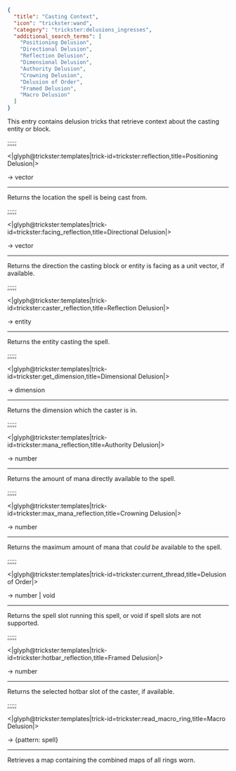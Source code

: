 ```json
{
  "title": "Casting Context",
  "icon": "trickster:wand",
  "category": "trickster:delusions_ingresses",
  "additional_search_terms": [
    "Positioning Delusion",
    "Directional Delusion",
    "Reflection Delusion",
    "Dimensional Delusion",
    "Authority Delusion",
    "Crowning Delusion",
    "Delusion of Order",
    "Framed Delusion",
    "Macro Delusion"
  ]
}
```

This entry contains delusion tricks that retrieve context about the casting entity or block.

;;;;;

<|glyph@trickster:templates|trick-id=trickster:reflection,title=Positioning Delusion|>

-> vector

---

Returns the location the spell is being cast from.

;;;;;

<|glyph@trickster:templates|trick-id=trickster:facing_reflection,title=Directional Delusion|>

-> vector

---

Returns the direction the casting block or entity is facing as a unit vector, if available.

;;;;;

<|glyph@trickster:templates|trick-id=trickster:caster_reflection,title=Reflection Delusion|>

-> entity

---

Returns the entity casting the spell.

;;;;;

<|glyph@trickster:templates|trick-id=trickster:get_dimension,title=Dimensional Delusion|>

-> dimension

---

Returns the dimension which the caster is in.

;;;;;

<|glyph@trickster:templates|trick-id=trickster:mana_reflection,title=Authority Delusion|>

-> number

---

Returns the amount of mana directly available to the spell.

;;;;;

<|glyph@trickster:templates|trick-id=trickster:max_mana_reflection,title=Crowning Delusion|>

-> number

---

Returns the maximum amount of mana that *could be* available to the spell.

;;;;;

<|glyph@trickster:templates|trick-id=trickster:current_thread,title=Delusion of Order|>

-> number | void

---

Returns the spell slot running this spell, or void if spell slots are not supported.

;;;;;

<|glyph@trickster:templates|trick-id=trickster:hotbar_reflection,title=Framed Delusion|>

-> number

---

Returns the selected hotbar slot of the caster, if available.

;;;;;

<|glyph@trickster:templates|trick-id=trickster:read_macro_ring,title=Macro Delusion|>

-> {pattern: spell}

---

Retrieves a map containing the combined maps of all rings worn.
